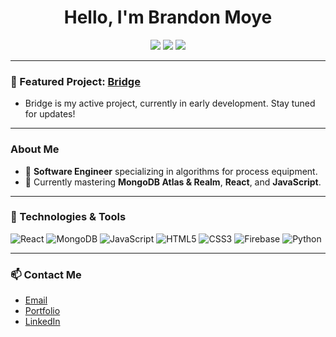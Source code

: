 <h1 align="center">Hello, I'm Brandon Moye</h1>
<p align="center">
  <a href="https://brandon-moye.github.io/"><img src="https://img.shields.io/badge/Portfolio-brandon--moye.github.io-blue?style=flat-square&logo=Google-Chrome"></a>
  <a href="https://www.linkedin.com/in/brandonmoye"><img src="https://img.shields.io/badge/LinkedIn-brandonmoye-blue?style=flat-square&logo=LinkedIn"></a>
  <a href="mailto:brandon.m.moye@gmail.com"><img src="https://img.shields.io/badge/Email-brandon.m.moye@gmail.com-blue?style=flat-square&logo=Gmail"></a>
</p>

---

### 🌟 Featured Project: [Bridge](https://github.com/Brandon-Moye/Bridge)
- Bridge is my active project, currently in early development. Stay tuned for updates!

---

### About Me
- 🚀 **Software Engineer** specializing in algorithms for process equipment.
- 🌱 Currently mastering **MongoDB Atlas & Realm**, **React**, and **JavaScript**.

---

### 🔧 Technologies & Tools

<p align="left">
  <img src="https://img.shields.io/badge/React-61DAFB?style=for-the-badge&logo=react&logoColor=black" alt="React" />
  <img src="https://img.shields.io/badge/MongoDB-47A248?style=for-the-badge&logo=mongodb&logoColor=white" alt="MongoDB" />
  <img src="https://img.shields.io/badge/JavaScript-F7DF1E?style=for-the-badge&logo=javascript&logoColor=black" alt="JavaScript" />
  <img src="https://img.shields.io/badge/HTML5-E34F26?style=for-the-badge&logo=html5&logoColor=white" alt="HTML5" />
  <img src="https://img.shields.io/badge/CSS3-1572B6?style=for-the-badge&logo=css3&logoColor=white" alt="CSS3" />
  <img src="https://img.shields.io/badge/Firebase-FFCA28?style=for-the-badge&logo=firebase&logoColor=black" alt="Firebase" />
  <img src="https://img.shields.io/badge/Python-3776AB?style=for-the-badge&logo=python&logoColor=white" alt="Python" />
</p>

---

### 📫 Contact Me
- [Email](brandon.m.moye@gmail.com)
- [Portfolio](https://brandon-moye.github.io/)
- [LinkedIn](https://www.linkedin.com/in/brandonmoye)
